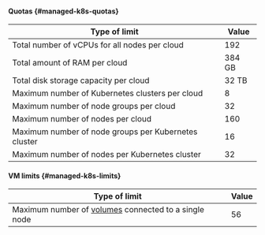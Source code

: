 #### Quotas {#managed-k8s-quotas}

| Type of limit | Value |
| ----- | ----- |
| Total number of vCPUs for all nodes per cloud | 192 |
| Total amount of RAM per cloud | 384 GB |
| Total disk storage capacity per cloud | 32 TB |
| Maximum number of Kubernetes clusters per cloud | 8 |
| Maximum number of node groups per cloud | 32 |
| Maximum number of nodes per cloud | 160 |
| Maximum number of node groups per Kubernetes cluster | 16 |
| Maximum number of nodes per Kubernetes cluster | 32 |

#### VM limits {#managed-k8s-limits}

| Type of limit | Value |
| ----- | ----- |
| Maximum number of [volumes](../managed-kubernetes/concepts/volume.md) connected to a single node | 56 |
